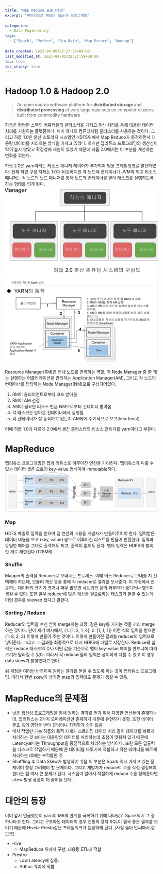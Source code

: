 ```yaml
---
title: "Map Reduce 프로그래밍"
excerpt: "파이썬으로 해보는 Spark 프로그래밍"

categories:
  - Data Enginnering
tags:
  - ["Spark", "Python", "Big Data", "Map Reduce", "Hadoop"]

date_created: 2023-04-05T22:27:35+09:00
last_modified_at: 2023-04-05T22:27:59+09:00
toc: true
toc_sticky: true
---
```


# Hadoop 1.0 & Hadoop 2.0
> An open source software platform for __distributed storage__ and __distributed processing__ of very large data sets on computer clusters built from commodity hardware

하둡은 평범한 스펙의 컴퓨터들의 클러스터를 가지고 분산 처리를 통해 대용량 데이터 처리를 지원하는 플랫폼이다. 마치 하나의 컴퓨터처럼 클러스터를 사용하는 것이다.
그리고 하둡 1.0은 분산 스토리지 시스템인 HDFS위에서 Map Reduce가 동작하면서 대용량 데이터를 처리하는 방식을 가지고 있었다. 하지만 맵리듀스 프로그래밍의 생산성이 딱히 높지 않았고 확장성에 제한이 있었기 때문에 하둡 2.0에서는 이 부분을 개선하는 변화를 겪는다.

하둡 2.0은 yarn이라는 리소스 매니저 레이어가 추가되어 범용 프레임워크로 발전하였다. 전체 적인 구성 자체는 1.0과 비슷하지만 각 노드에 컨테이너가 JVM이 되고 리소스 매니저는 각 노드의 노드 매니저를 통해 노드의 컨테이너를 받아 태스크를 실행하도록 하는 형태를 띄게 된다. 
![](/assets/img/spark%ED%94%84%EB%A1%9C%EA%B7%B8%EB%9E%98%EB%B0%8D/2023-04-05/hadoop2.png)
![](/assets/img/spark%ED%94%84%EB%A1%9C%EA%B7%B8%EB%9E%98%EB%B0%8D/2023-04-05/yarn.png)

Resource Manager(RM)은 전체 노드를 관리하는 역할, 각 Node Manager 중 한 개는 실행하는 어플리케이션을 관리하는 Application Manager(AM), 그리고 각 노드의 컨테이너를 담당하는 Node Manager(NM)으로 구성되어있다. 
1. RM이 클라이언트로부터 코드 받아옴
1. RM이 AM 선정
1. AM이 필요한 리소스 만큼 NM으로부터 컨테이너 받아옴
1. 각 태스크는 받아온 컨테이너에서 실행됨
1. 각 컨테이너가 잘 동작하고 있는지 AM에게 주기적으로 보고(heartbeat)

이때 하둡 1.0과 다르게 2.0에서 생긴 클러스터의 리소스 관리자를 yarn이라고 부른다.

# MapReduce
맵리듀스 프로그래밍은 맵과 리듀스로 이루어진 연산을 가리킨다. 맵리듀스가 다룰 수 있는 데이터 셋은 오로지 key-value 형식이며 immutable하다. 
![](/assets/img/spark%ED%94%84%EB%A1%9C%EA%B7%B8%EB%9E%98%EB%B0%8D/2023-04-05/MR.png)
 
### Map
HDFS 파일로 입력을 받으며 맵 연산의 내용을 개발자가 만들어주어야 한다. 입력받은 데이터 내용을 보고 (key, value) 쌍으로 이루어진 리스트를 만들어 반환한다.
입력과 동일한 페어를 그대로 출력해도 되고, 출력이 없어도 된다.
맵의 입력은 HDFS의 블록 한 개로 제한된다 (128MB)

### Shuffle
Mapper의 출력을 Reducer로 보내주는 프로세스. 이때 어느 Reducer로 보내줄 지 선택해야 하는데, 모듈러 계산 등을 통해 각 reducer로 결과를 보내준다. 이 과정에서 전송하는 데이터의 크기가 크거나 매우 많으면 네트워크 상의 과부하가 생기거나 병목이 생길 수 있다. 또한 일부 reducer에 많은 계산을 필요로하는 태스크가 몰릴 수 있는데 이런 경우를 skewed 됐다고 말한다.

### Sorting / Reduce
Reducer의 입력을 수신 받아 merge하는 과정. 같은 key를 가지는 것들 끼리 merge하는 것이다. 단어 세기 예시에서, {1: [1, 2, 1, 4], 2: [1, 1, 1]} 이런 식의 입력을 받으면 {1: 8, 2, 3} 이렇게 만들어 주는 것이다. 이렇게 만들어진 결과를 reducer의 입력으로 넣어준다. 그리고 그 결과를 최종적으로 다시 HDFS에 파일로 저장한다. 
Reduce의 입력은 reduce 태스크의 수나 어떤 값을 기준으로 맵이 key-value 페어를 만드냐에 따라 크기가 달라질 수 있다. 따라서 각 reducer들의 입력은 상이하게 다를 수 있고 이 경우 data skew가 발생했다고 한다.

위 과정을 여러번 반복하여 원하는 결과를 얻을 수 있도록 하는 것이 맵리듀스 프로그래밍. 따라서 한번 skew가 생기면 map의 입력에도 문제가 생길 수 있음. 

# MapReduce의 문제점
- 낮은 생산성
프로그래밍을 통해 원하는 결과를 얻기 위해 다양한 연산들이 존재하는데, 맵리듀스는 2가지 오퍼레이션만 존재하기 때문에 유연하지 못함. 또한 데이터 분포 등의 영향을 받아 튜닝이나 최적화가 쉽지 않음
- 배치 작업만 가능
하둡의 목적 자체가 스트리밍 데이터 처리 같이 데이터를 빠르게 처리하는 것 보다는 대용량의 데이터를 처리하는데 초첨이 맞춰져 있기 때문에 Latency보다는 Throughput을 중점적으로 처리하는 방식이다. 또한 모든 입출력을 디스크로 작업하기 때문에 큰 데이터를 다루기에 적합하고 작은 데이터를 빠르게 처리하는 데에는 부적합한 것
- Shuffling 후 Data Skew가 발생하기 쉬움
이 부분은 Spark 역시 가지고 있는 문제이며 항상 고려해야 할 문제이다. 그리고 개발자가 reduce의 수를 직접 결정해야 한다는 점 역시 큰 문제가 된다. 시스템이 알아서 적절하게 reduce 수를 정해준다면 skew 발생 상황이 더 줄어들 텐데..

# 대안의 등장
이미 앞서 언급했듯이 yarn이 MR의 한계를 극복하기 위해 나타났고 Spark역시 그 중 하나라고 한다. 그리고 구조화된 데이터의 경우 전통의 강자 SQL이 결국 좋은 결과를 보이기 때문에 Hive나 Presto같은 프레임워크가 등장하게 된다. (사실 둘다 안써봐서 잘 모름)

- Hive
     - MapReduce 위에서 구현. 대용량 ETL에 적합
- Prestro
    - Low Latency에 집중. 
    - Adhoc 쿼리에 적합
